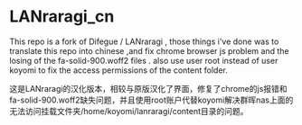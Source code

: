 # LANraragi_cn
This repo is a fork of Difegue / LANraragi , those things i've done was to translate this repo into chinese ,and fix chrome browser js problem and the losing of the fa-solid-900.woff2 files . also use user root  instead of user koyomi to fix the access permissions of the content folder. 

这是LANraragi的汉化版本，相较与原版汉化了界面，修复了chrome的js报错和fa-solid-900.woff2缺失问题，并且使用root账户代替koyomi解决群晖nas上面的无法访问挂载文件夹/home/koyomi/lanraragi/content目录的问题。
